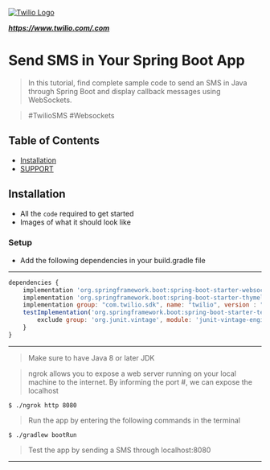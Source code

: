 <a href="http://https://www.twilio.com/.com"><img src="https://www.bizahoy.com/resource/wp-content/uploads/sites/2/elementor/thumbs/Twilio-Logo-1-o6ls9rqpp2oa50hulcri8k8ribzeqd3phv54nagwck.png" title="Twilio Logo" alt="Twilio Logo">

</a>


<!-- [![FVCproductions](https://avatars1.githubusercontent.com/u/4284691?v=3&s=200)](http://fvcproductions.com) -->

***https://www.twilio.com/.com***

# Send SMS in Your Spring Boot App

> In this tutorial, find complete sample code to send an SMS in Java through Spring Boot and display callback messages using WebSockets.

> #TwilioSMS #Websockets


## Table of Contents 


- [Installation](#installation)
- [SUPPORT](#SUPPORT)



## Installation

- All the `code` required to get started
- Images of what it should look like

### Setup

- Add the following dependencies in your build.gradle file
---

```javascript
dependencies {
    implementation 'org.springframework.boot:spring-boot-starter-websocket'
    implementation 'org.springframework.boot:spring-boot-starter-thymeleaf'
    implementation group: "com.twilio.sdk", name: "twilio", version : "7.47.2"
    testImplementation('org.springframework.boot:spring-boot-starter-test') {
        exclude group: 'org.junit.vintage', module: 'junit-vintage-engine'
    }
}

```

---


> Make sure to have Java 8 or later JDK

> ngrok allows you to expose a web server running on your local machine to the internet. By informing the port #, we can expose the localhost

```shell
$ ./ngrok http 8080
```

> Run the app by entering the following commands in the terminal

```shell
$ ./gradlew bootRun
```

> Test the app by sending a SMS through localhost:8080
---

